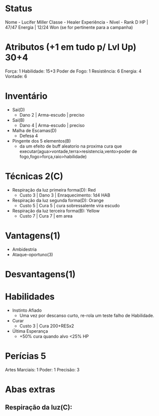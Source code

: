 # Status
Nome - Lucifer Miller
Classe - Healer
Experiência - 
Nível -
Rank D
HP | 47/47
Energia | 12/24
Won (se for pertinente para a campanha)
# Atributos (+1 em tudo p/ Lvl Up) 30+4
Força: 1
Habilidade: 15+3
Poder de Fogo: 1
Resistência: 6
Energia: 4
Vontade: 6  

# Inventário
- Sai(D)
	- Dano 2 | Arma-escudo | preciso
- Sai(B)
	- Dano 4 | Arma-escudo | preciso
- Malha de Escamas(D)
	- Defesa 4 
- Pingente dos 5 elementos(B)
	- da um efeito de buff aleatorio na proxima cura que executar(agua>vontade,terra>resistencia,vento>poder de fogo,fogo>força,raio>habilidade)

# Técnicas 2(C)
- Respiração da luz primeira forma(D): Red
	- Custo 3 | Dano 3 | Enraquecimento: 1d4 HAB
- Respiração da luz segunda forma(D): Orange
	- Custo 5 | Cura 5 | cura sobressalente vira escudo
- Respiração da luz terceira forma(B): Yellow
	- Custo 7 | Cura 7 | em area


# Vantagens(1) 
- Ambidestria
- Ataque-oportuno(3)


# Desvantagens(1)

# Habilidades
- Instinto Afiado
	- Uma vez por descanso curto, re-rola um teste falho de Habilidade.
- Curar 
	- Custo 3 | Cura 200+RESx2
- Última Esperança
	- +50% cura quando alvo <25% HP

# Perícias 5
Artes Marciais: 1
Poder: 1
Precisão: 3 

# Abas extras
## Respiração da luz(C):